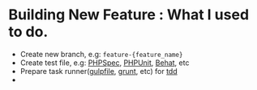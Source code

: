 # Building New Feature : What I used to do.

- Create new branch, e.g: `feature-{feature_name}`
- Create test file, e.g: [PHPSpec](http://phpspec.net), [PHPUnit](https://phpunit.de), [Behat](http://behat.org), etc
- Prepare task runner([gulpfile](http://gulpjs.com), [grunt](http://gruntjs.com), etc) for [tdd]()
- 